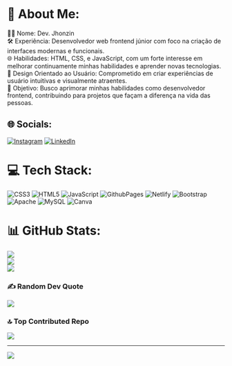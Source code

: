 # 💫 About Me:
👨‍💻 Nome: Dev. Jhonzin<br>🛠️ Experiência: Desenvolvedor web frontend júnior com foco na criação de interfaces modernas e funcionais.<br>🌐 Habilidades: HTML, CSS, e JavaScript, com um forte interesse em melhorar continuamente minhas habilidades e aprender novas tecnologias.<br>🎨 Design Orientado ao Usuário: Comprometido em criar experiências de usuário intuitivas e visualmente atraentes.<br>🚀 Objetivo: Busco aprimorar minhas habilidades como desenvolvedor frontend, contribuindo para projetos que façam a diferença na vida das pessoas.


## 🌐 Socials:
[![Instagram](https://img.shields.io/badge/Instagram-%23E4405F.svg?logo=Instagram&logoColor=white)](https://instagram.com/sr_jhonzin) [![LinkedIn](https://img.shields.io/badge/LinkedIn-%230077B5.svg?logo=linkedin&logoColor=white)](https://www.linkedin.com/in/jhonatan-moura-4b87842b0?utm_source=share&utm_campaign=share_via&utm_content=profile&utm_medium=android_app) 

# 💻 Tech Stack:
![CSS3](https://img.shields.io/badge/css3-%231572B6.svg?style=for-the-badge&logo=css3&logoColor=white) ![HTML5](https://img.shields.io/badge/html5-%23E34F26.svg?style=for-the-badge&logo=html5&logoColor=white) ![JavaScript](https://img.shields.io/badge/javascript-%23323330.svg?style=for-the-badge&logo=javascript&logoColor=%23F7DF1E) ![GithubPages](https://img.shields.io/badge/github%20pages-121013?style=for-the-badge&logo=github&logoColor=white) ![Netlify](https://img.shields.io/badge/netlify-%23000000.svg?style=for-the-badge&logo=netlify&logoColor=#00C7B7) ![Bootstrap](https://img.shields.io/badge/bootstrap-%238511FA.svg?style=for-the-badge&logo=bootstrap&logoColor=white) ![Apache](https://img.shields.io/badge/apache-%23D42029.svg?style=for-the-badge&logo=apache&logoColor=white) ![MySQL](https://img.shields.io/badge/mysql-4479A1.svg?style=for-the-badge&logo=mysql&logoColor=white) ![Canva](https://img.shields.io/badge/Canva-%2300C4CC.svg?style=for-the-badge&logo=Canva&logoColor=white)
# 📊 GitHub Stats:
![](https://github-readme-stats.vercel.app/api?username=Jhonzin1221&theme=radical&hide_border=false&include_all_commits=true&count_private=true)<br/>
![](https://github-readme-streak-stats.herokuapp.com/?user=Jhonzin1221&theme=radical&hide_border=false)<br/>
![](https://github-readme-stats.vercel.app/api/top-langs/?username=Jhonzin1221&theme=radical&hide_border=false&include_all_commits=true&count_private=true&layout=compact)

### ✍️ Random Dev Quote
![](https://quotes-github-readme.vercel.app/api?type=horizontal&theme=radical)

### 🔝 Top Contributed Repo
![](https://github-contributor-stats.vercel.app/api?username=Jhonzin1221&limit=5&theme=shadow_blue&combine_all_yearly_contributions=true)

---
[![](https://visitcount.itsvg.in/api?id=Jhonzin1221&label=Profile%20Views&color=4&icon=2&pretty=false)](https://visitcount.itsvg.in)

<!-- Proudly created with GPRM ( https://gprm.itsvg.in ) -->
